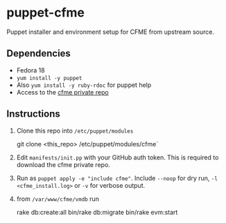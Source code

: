 # puppet-cfme

Puppet installer and environment setup for CFME from upstream source.

## Dependencies
 * Fedora 18
 * `yum install -y puppet`
 * Also `yum install -y ruby-rdoc` for puppet help
 * Access to the [cfme private repo](https://github.com/ManageIQ/cfme)
 
## Instructions
1. Clone this repo into `/etc/puppet/modules`

    git clone <this_repo> /etc/puppet/modules/cfme`

2. Edit `manifests/init.pp` with your GitHub auth token. This is required to download the cfme private repo.
3. Run as `puppet apply -e "include cfme"`. Include `--noop` for dry run, `-l <cfme_install.log>` or `-v` for verbose output.
4. from `/var/www/cfme/vmdb` run

    rake db:create:all
    bin/rake db:migrate
    bin/rake evm:start


